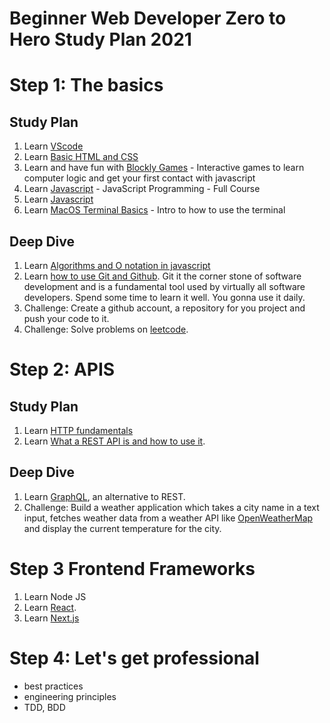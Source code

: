 # Beginner Web Developer Zero to Hero Study Plan 2021

# Step 1: The basics

## Study Plan

1. Learn [VScode](https://www.youtube.com/watch?v=VqCgcpAypFQ)
1. Learn [Basic HTML and CSS](https://www.youtube.com/watch?v=qz0aGYrrlhU)
1. Learn and have fun with [Blockly Games](https://blockly.games/) - Interactive games to learn computer logic and get your first contact with javascript
1. Learn [Javascript](https://www.youtube.com/watch?v=jS4aFq5-91M) - JavaScript Programming - Full Course
2. Learn [Javascript](https://www.linkedin.com/learning/paths/advance-your-skills-in-javascript)
3. Learn [MacOS Terminal Basics](https://www.youtube.com/watch?v=aKRYQsKR46I) - Intro to how to use the terminal

## Deep Dive

1. Learn [Algorithms and O notation in javascript](https://www.youtube.com/watch?v=JgWm6sQwS_I)
2. Learn [how to use Git and Github](https://www.youtube.com/watch?v=RGOj5yH7evk). Git it the corner stone of software development and is a fundamental tool used by virtually all software developers. Spend some time to learn it well. You gonna use it daily.
3. Challenge: Create a github account, a repository for you project and push your code to it.
4. Challenge: Solve problems on [leetcode](https://leetcode.com/).

# Step 2: APIS

## Study Plan

1. Learn [HTTP fundamentals](https://www.youtube.com/watch?v=iYM2zFP3Zn0)
2. Learn [What a REST API is and how to use it](https://www.youtube.com/watch?v=GZvSYJDk-us).

## Deep Dive

1. Learn [GraphQL](https://www.youtube.com/watch?v=ed8SzALpx1Q), an alternative to REST.
2. Challenge: Build a weather application which takes a city name in a text input, fetches weather data from a weather API like [OpenWeatherMap](https://openweathermap.org/api) and display the current temperature for the city.

# Step 3 Frontend Frameworks

1. Learn Node JS
2. Learn [React](https://www.youtube.com/watch?v=w7ejDZ8SWv8).
4. Learn [Next.js](https://www.youtube.com/watch?v=mTz0GXj8NN0)

# Step 4: Let's get professional

* best practices
* engineering principles
* TDD, BDD


